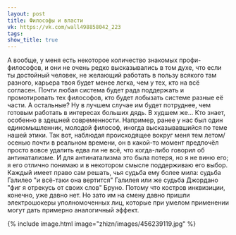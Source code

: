 ```yaml
---
layout: post
title: Философы и власти
vk: https://vk.com/wall498858042_223
tags: 
show_title: true
---
```

А вообще, у меня есть некоторое количество знакомых профи-философов, и они не очень редко высказывались в том духе, что если ты достойный человек, не желающий работать в пользу всякого там разного, карьера твоя будет менее легка, чем у тех, кто на всё согласен. Почти любая система будет рада поддержать и промотировать тех философов, кто будет лобызать системе разные её части. А остальные? Ну в лучшем случае им будет потруднее, чем готовым работать в интересах больших дядь. В худшем же... Кто знает, особенно в здешней современности. Например, ранее у нас был один единомышленник, молодой философ, иногда высказывавшийся по теме нашей этики. Так вот, наблюдая происходящее вокруг меня тем летом/осенью почти в реальном времени, он в какой-то момент предпочёл просто вовсе удалить едва ли не всё, что когда-либо говорил об антинатализме. И для антинатализма это была потеря, но я не виню его; я его отлично понимаю и в некотором смысле поддерживаю его выбор. Каждый имеет право сам решать, чья судьба ему более мила: судьба Галилео "и всё-таки она вертится" Галилея или же судьба Джордано "фиг я отрекусь от своих слов" Бруно. Потому что костров инквизиции, конечно, уже давно нет. Но зато им на смену давно пришли электрошокеры уполномоченных лиц, которые при умелом применении могут дать примерно аналогичный эффект.

{% include image.html image="zhizn/images/456239119.jpg" %}